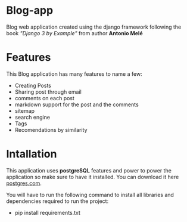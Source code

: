 # Blog-app
Blog web application created using the django framework following the book _"Django 3 by Example"_ from author **Antonio Melé**


# Features

This Blog application has many features to name a few:

- Creating Posts
- Sharing post through email
- comments on each post
- markdown support for the post and the comments
- sitemap
- search engine
- Tags
- Recomendations by similarity


# Intallation
 
 This application uses **postgreSQL** features and power to power the application so make sure to have it installed. You can download it here [postgres.com](https://www.postgresql.org/download/). 
 
 You will have to run the following command to install all libraries and dependencies required to run the project:
 
 * pip install requirements.txt
